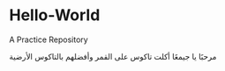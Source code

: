 # Hello-World
A Practice Repository

مرحبََا يا جيمعََا
أكلت تاكوس على القمر وأفضلهم بالتاكوس الأرضية
